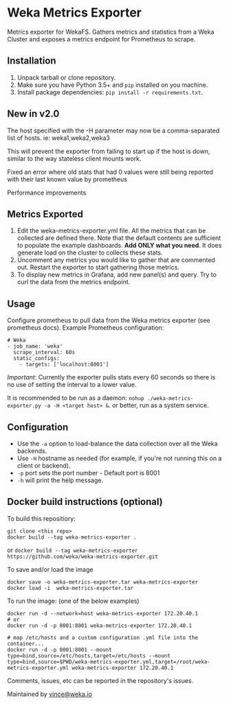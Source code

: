 # Weka Metrics Exporter

Metrics exporter for WekaFS. Gathers metrics and statistics from a Weka Cluster and exposes a metrics endpoint for Prometheus to scrape.

## Installation

1. Unpack tarball or clone repository.
2. Make sure you have Python 3.5+ and `pip` installed on you machine.
3. Install package dependencies: `pip install -r requirements.txt`.

## New in v2.0
The host specified with the -H parameter may now be a comma-separated list of hosts.  ie: weka1,weka2,weka3   

This will prevent the exporter from failing to start up if the host is down, similar to the way stateless client mounts work.

Fixed an error where old stats that had 0 values were still being reported with their last known value by prometheus

Performance improvements

## Metrics Exported

1. Edit the weka-metrics-exporter.yml file. All the metrics that can be collected are defined there. Note that the default contents are sufficient to populate the example dashboards. **Add ONLY what you need**. It does generate load on the cluster to collects these stats.
2. Uncomment any metrics you would like to gather that are commented out. Restart the exporter to start gathering those metrics.
3. To display new metrics in Grafana, add new panel(s) and query. Try to curl the data from the metrics endpoint.

## Usage

Configure prometheus to pull data from the Weka metrics exporter (see prometheus docs). Example Prometheus configuration:

```
# Weka
- job_name: 'weka'
  scrape_interval: 60s
  static_configs:
    - targets: ['localhost:8001']
```

*Important*: Currently the exporter pulls stats every 60 seconds so there is no use of setting the interval to a lower value.

It is recommended to be run as a daemon: `nohup ./weka-metrics-exporter.py -a -H <target host> &`. or better, run as a system service.

## Configuration

- Use the `-a` option to load-balance the data collection over all the Weka backends.
- Use `-H` hostname as needed (for example, if you're not running this on a client or backend).
- `-p` port sets the port number - Default port is 8001
- `-h` will print the help message.

## Docker build instructions (optional)

To build this repositiory:

```
git clone <this repo>
docker build --tag weka-metrics-exporter .
```
or
```docker build --tag weka-metrics-exporter https://github.com/weka/weka-metrics-exporter.git```

To save and/or load the image
```
docker save -o weka-metrics-exporter.tar weka-metrics-exporter
docker load -i  weka-metrics-exporter.tar
```

To run the image:  (one of the below examples)
```
docker run -d --network=host weka-metrics-exporter 172.20.40.1
# or
docker run -d -p 8001:8001 weka-metrics-exporter 172.20.40.1

# map /etc/hosts and a custom configuration .yml file into the container...
docker run -d -p 8001:8001 --mount type=bind,source=/etc/hosts,target=/etc/hosts --mount type=bind,source=$PWD/weka-metrics-exporter.yml,target=/root/weka-metrics-exporter.yml weka-metrics-exporter 172.20.40.1
```

Comments, issues, etc can be reported in the repository's issues.

Maintained by vince@weka.io
